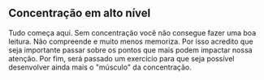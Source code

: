 ## Concentração em alto nível

Tudo começa aqui. Sem concentração você não consegue fazer uma boa leitura. Não compreende e muito menos memoriza. Por isso acredito que seja importante passar sobre os pontos que mais podem impactar nossa atenção. Por fim, será passado um exercício para que seja possível desenvolver ainda mais o "músculo" da concentração.
